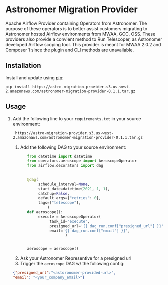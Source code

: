 # Astronomer Migration Provider

Apache Airflow Provider containing Operators from Astronomer. The purpose of these operators is to better assist customers migrating to Astronomer hosted Airflow environments from MWAA, GCC, OSS. These providers also provide a convient method to Run Telescoper, as Astronomer developed Airflow scoping tool. This provider is meant for MWAA 2.0.2 and Composer 1 since the plugin and CLI methods are unavailable.

## Installation
Install and update using [pip](https://pip.pypa.io/en/stable/getting-started/):
```text
pip install https://astro-migration-provider.s3.us-west-2.amazonaws.com/astronomer-migration-provider-0.1.1.tar.gz
```

## Usage
1. Add the following line to your `requirements.txt` in your source environment:
   ```text
    https://astro-migration-provider.s3.us-west-2.amazonaws.com/astronomer-migration-provider-0.1.1.tar.gz
    ```
   1. Add the following DAG to your source environment:
       ```python
          from datetime import datetime
          from operators.aeroscope import AeroscopeOperator
          from airflow.decorators import dag
  
  
          @dag(
               schedule_interval=None,
               start_date=datetime(2021, 1, 1),
               catchup=False,
               default_args={"retries": 0},
               tags=["telescope"],
                   )
          def aeroscope():
               execute = AeroscopeOperator(
                    task_id="execute",
                    presigned_url='{{ dag_run.conf["presigned_url"] }}',
                    email='{{ dag_run.conf["email"] }}',
                           )
    
    
          aeroscope = aeroscope()
      ```
   2. Ask your Astronomer Representive for a presigned url
   3. Trigger the `aeroscope` DAG w/ the following config:
   ```json
   {"presigned_url":"<astoronomer-provided-url>",
   "email": "<your_company_email>"}
   ``` 
   

     
